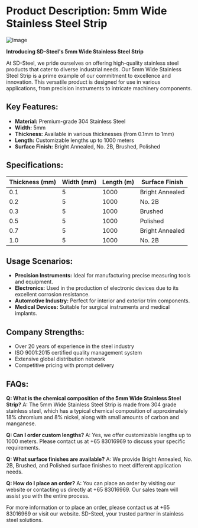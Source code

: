 # Product Description: 5mm Wide Stainless Steel Strip

![Image](https://github.com/user-attachments/assets/2567258e-e124-4816-932d-1809bd27ef0b)

**Introducing SD-Steel's 5mm Wide Stainless Steel Strip**

At SD-Steel, we pride ourselves on offering high-quality stainless steel products that cater to diverse industrial needs. Our 5mm Wide Stainless Steel Strip is a prime example of our commitment to excellence and innovation. This versatile product is designed for use in various applications, from precision instruments to intricate machinery components.

## Key Features:
- **Material:** Premium-grade 304 Stainless Steel
- **Width:** 5mm
- **Thickness:** Available in various thicknesses (from 0.1mm to 1mm)
- **Length:** Customizable lengths up to 1000 meters
- **Surface Finish:** Bright Annealed, No. 2B, Brushed, Polished

## Specifications:

| Thickness (mm) | Width (mm) | Length (m) | Surface Finish |
|----------------|------------|------------|----------------|
| 0.1            | 5          | 1000       | Bright Annealed|
| 0.2            | 5          | 1000       | No. 2B         |
| 0.3            | 5          | 1000       | Brushed        |
| 0.5            | 5          | 1000       | Polished       |
| 0.7            | 5          | 1000       | Bright Annealed|
| 1.0            | 5          | 1000       | No. 2B         |

## Usage Scenarios:
- **Precision Instruments:** Ideal for manufacturing precise measuring tools and equipment.
- **Electronics:** Used in the production of electronic devices due to its excellent corrosion resistance.
- **Automotive Industry:** Perfect for interior and exterior trim components.
- **Medical Devices:** Suitable for surgical instruments and medical implants.

## Company Strengths:
- Over 20 years of experience in the steel industry
- ISO 9001:2015 certified quality management system
- Extensive global distribution network
- Competitive pricing with prompt delivery

## FAQs:
**Q: What is the chemical composition of the 5mm Wide Stainless Steel Strip?**
A: The 5mm Wide Stainless Steel Strip is made from 304 grade stainless steel, which has a typical chemical composition of approximately 18% chromium and 8% nickel, along with small amounts of carbon and manganese.

**Q: Can I order custom lengths?**
A: Yes, we offer customizable lengths up to 1000 meters. Please contact us at +65 83016969 to discuss your specific requirements.

**Q: What surface finishes are available?**
A: We provide Bright Annealed, No. 2B, Brushed, and Polished surface finishes to meet different application needs.

**Q: How do I place an order?**
A: You can place an order by visiting our website or contacting us directly at +65 83016969. Our sales team will assist you with the entire process.

For more information or to place an order, please contact us at +65 83016969 or visit our website. SD-Steel, your trusted partner in stainless steel solutions.